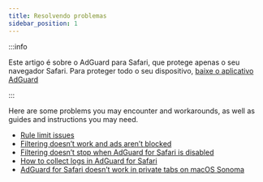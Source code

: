 ```yaml
---
title: Resolvendo problemas
sidebar_position: 1
---
```


:::info

Este artigo é sobre o AdGuard para Safari, que protege apenas o seu navegador Safari. Para proteger todo o seu dispositivo, [baixe o aplicativo AdGuard](https://agrd.io/download-kb-adblock)

:::

Here are some problems you may encounter and workarounds, as well as guides and instructions you may need.

- [Rule limit issues](/adguard-for-safari/solving-problems/rule-limit.md)
- [Filtering doesn’t work and ads aren’t blocked](/adguard-for-safari/solving-problems/ads-not-blocked.md)
- [Filtering doesn’t stop when AdGuard for Safari is disabled](/adguard-for-safari/solving-problems/filters-after-disable.md)
- [How to collect logs in AdGuard for Safari](/adguard-for-safari/solving-problems/logs.md)
- [AdGuard for Safari doesn’t work in private tabs on macOS Sonoma](/adguard-for-safari/solving-problems/private-sonoma.md)
